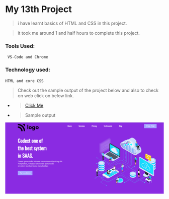# My 13th Project

> i have learnt basics of HTML and CSS in this project.

> it took me around 1 and half hours to complete this project.

### Tools Used:

     VS-Code and Chrome

### Technology used:

    HTML and core CSS

> Check out the sample output of the project below and also to check on web click on below link.

- > [Click Me](https://leafy-dango-7dde1d.netlify.app/)

- > Sample output

![Image](./Cap.PNG)
